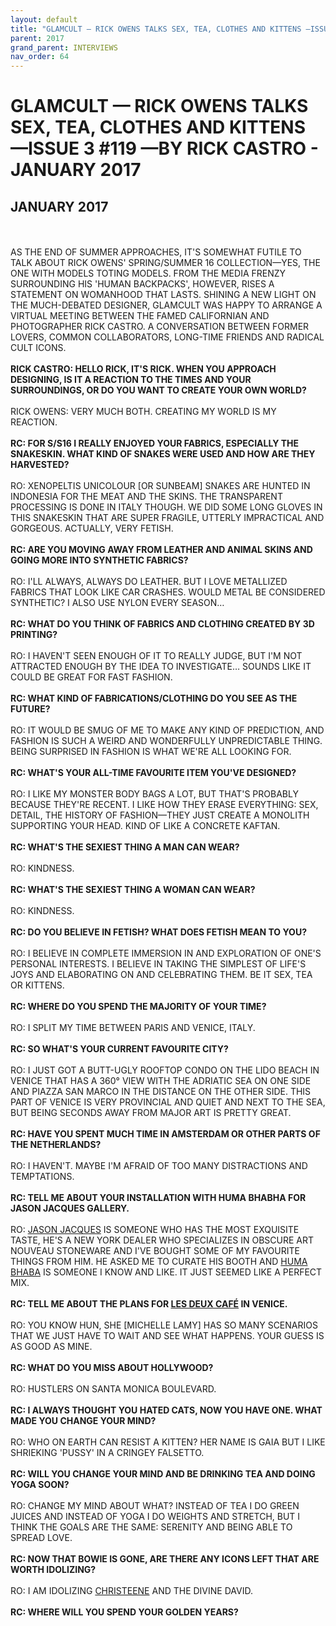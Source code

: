 ```yaml
---
layout: default
title: "GLAMCULT — RICK OWENS TALKS SEX, TEA, CLOTHES AND KITTENS —ISSUE 3 #119 —BY RICK CASTRO - JANUARY 2017"
parent: 2017
grand_parent: INTERVIEWS
nav_order: 64
---
```


# GLAMCULT — RICK OWENS TALKS SEX, TEA, CLOTHES AND KITTENS —ISSUE 3 #119 —BY RICK CASTRO - JANUARY 2017
## JANUARY 2017

<br><br>
AS THE END OF SUMMER APPROACHES, IT'S SOMEWHAT FUTILE TO TALK ABOUT RICK OWENS' SPRING/SUMMER 16 COLLECTION—YES, THE ONE WITH MODELS TOTING MODELS. FROM THE MEDIA FRENZY SURROUNDING HIS 'HUMAN BACKPACKS', HOWEVER, RISES A STATEMENT ON WOMANHOOD THAT LASTS. SHINING A NEW LIGHT ON THE MUCH-DEBATED DESIGNER, GLAMCULT WAS HAPPY TO ARRANGE A VIRTUAL MEETING BETWEEN THE FAMED CALIFORNIAN AND PHOTOGRAPHER RICK CASTRO. A CONVERSATION BETWEEN FORMER LOVERS, COMMON COLLABORATORS, LONG-TIME FRIENDS AND RADICAL CULT ICONS.
<br><br>
<b>RICK CASTRO: HELLO RICK, IT'S RICK. WHEN YOU APPROACH DESIGNING, IS IT A REACTION TO THE TIMES AND YOUR SURROUNDINGS, OR DO YOU WANT TO CREATE YOUR OWN WORLD?</b>
<br><br>
RICK OWENS: VERY MUCH BOTH. CREATING MY WORLD IS MY REACTION.
<br><br>
<b>RC: FOR S/S16 I REALLY ENJOYED YOUR FABRICS, ESPECIALLY THE SNAKESKIN. WHAT KIND OF SNAKES WERE USED AND HOW ARE THEY HARVESTED?</b>
<br><br>
RO: XENOPELTIS UNICOLOUR [OR SUNBEAM] SNAKES ARE HUNTED IN INDONESIA FOR THE MEAT AND THE SKINS. THE TRANSPARENT PROCESSING IS DONE IN ITALY THOUGH. WE DID SOME LONG GLOVES IN THIS SNAKESKIN THAT ARE SUPER FRAGILE, UTTERLY IMPRACTICAL AND GORGEOUS. ACTUALLY, VERY FETISH.
<br><br>
<b>RC: ARE YOU MOVING AWAY FROM LEATHER AND ANIMAL SKINS AND GOING MORE INTO SYNTHETIC FABRICS?</b>
<br><br>
RO: I'LL ALWAYS, ALWAYS DO LEATHER. BUT I LOVE METALLIZED FABRICS THAT LOOK LIKE CAR CRASHES. WOULD METAL BE CONSIDERED SYNTHETIC? I ALSO USE NYLON EVERY SEASON…
<br><br>
<b>RC: WHAT DO YOU THINK OF FABRICS AND CLOTHING CREATED BY 3D PRINTING?</b>
<br><br>
RO: I HAVEN'T SEEN ENOUGH OF IT TO REALLY JUDGE, BUT I'M NOT ATTRACTED ENOUGH BY THE IDEA TO INVESTIGATE… SOUNDS LIKE IT COULD BE GREAT FOR FAST FASHION.
<br><br>
<b>RC: WHAT KIND OF FABRICATIONS/CLOTHING DO YOU SEE AS THE FUTURE?</b>
<br><br>
RO: IT WOULD BE SMUG OF ME TO MAKE ANY KIND OF PREDICTION, AND FASHION IS SUCH A WEIRD AND WONDERFULLY UNPREDICTABLE THING. BEING SURPRISED IN FASHION IS WHAT WE'RE ALL LOOKING FOR.
<br><br>
<b>RC: WHAT'S YOUR ALL-TIME FAVOURITE ITEM YOU'VE DESIGNED?</b>
<br><br>
RO: I LIKE MY MONSTER BODY BAGS A LOT, BUT THAT'S PROBABLY BECAUSE THEY'RE RECENT. I LIKE HOW THEY ERASE EVERYTHING: SEX, DETAIL, THE HISTORY OF FASHION—THEY JUST CREATE A MONOLITH SUPPORTING YOUR HEAD. KIND OF LIKE A CONCRETE KAFTAN.
<br><br>
<b>RC: WHAT'S THE SEXIEST THING A MAN CAN WEAR?</b>
<br><br>
RO: KINDNESS.
<br><br>
<b>RC: WHAT'S THE SEXIEST THING A WOMAN CAN WEAR?</b>
<br><br>
RO: KINDNESS.
<br><br>
<b>RC: DO YOU BELIEVE IN FETISH? WHAT DOES FETISH MEAN TO YOU?</b>
<br><br>
RO: I BELIEVE IN COMPLETE IMMERSION IN AND EXPLORATION OF ONE'S PERSONAL INTERESTS. I BELIEVE IN TAKING THE SIMPLEST OF LIFE'S JOYS AND ELABORATING ON AND CELEBRATING THEM. BE IT SEX, TEA OR KITTENS.
<br><br>
<b>RC: WHERE DO YOU SPEND THE MAJORITY OF YOUR TIME?</b>
<br><br>
RO: I SPLIT MY TIME BETWEEN PARIS AND VENICE, ITALY.
<br><br>
<b>RC: SO WHAT'S YOUR CURRENT FAVOURITE CITY?</b>
<br><br>
RO: I JUST GOT A BUTT-UGLY ROOFTOP CONDO ON THE LIDO BEACH IN VENICE THAT HAS A 360° VIEW WITH THE ADRIATIC SEA ON ONE SIDE AND PIAZZA SAN MARCO IN THE DISTANCE ON THE OTHER SIDE. THIS PART OF VENICE IS VERY PROVINCIAL AND QUIET AND NEXT TO THE SEA, BUT BEING SECONDS AWAY FROM MAJOR ART IS PRETTY GREAT.
<br><br>
<b>RC: HAVE YOU SPENT MUCH TIME IN AMSTERDAM OR OTHER PARTS OF THE NETHERLANDS?</b>
<br><br>
RO: I HAVEN'T. MAYBE I'M AFRAID OF TOO MANY DISTRACTIONS AND TEMPTATIONS.
<br><br>
<b>RC: TELL ME ABOUT YOUR INSTALLATION WITH HUMA BHABHA FOR JASON JACQUES GALLERY.</b>
<br><br>
RO: <u>JASON JACQUES</u> IS SOMEONE WHO HAS THE MOST EXQUISITE TASTE, HE'S A NEW YORK DEALER WHO SPECIALIZES IN OBSCURE ART NOUVEAU STONEWARE AND I'VE BOUGHT SOME OF MY FAVOURITE THINGS FROM HIM. HE ASKED ME TO CURATE HIS BOOTH AND <u>HUMA BHABA</u> IS SOMEONE I KNOW AND LIKE. IT JUST SEEMED LIKE A PERFECT MIX.
<br><br>
<b>RC: TELL ME ABOUT THE PLANS FOR <u>LES DEUX CAFÉ</u> IN VENICE.</b>
<br><br>
RO: YOU KNOW HUN, SHE [MICHELLE LAMY] HAS SO MANY SCENARIOS THAT WE JUST HAVE TO WAIT AND SEE WHAT HAPPENS. YOUR GUESS IS AS GOOD AS MINE.
<br><br>
<b>RC: WHAT DO YOU MISS ABOUT HOLLYWOOD?</b>
<br><br>
RO: HUSTLERS ON SANTA MONICA BOULEVARD.
<br><br>
<b>RC: I ALWAYS THOUGHT YOU HATED CATS, NOW YOU HAVE ONE. WHAT MADE YOU CHANGE YOUR MIND?</b>
<br><br>
RO: WHO ON EARTH CAN RESIST A KITTEN? HER NAME IS GAIA BUT I LIKE SHRIEKING 'PUSSY' IN A CRINGEY FALSETTO.
<br><br>
<b>RC: WILL YOU CHANGE YOUR MIND AND BE DRINKING TEA AND DOING YOGA SOON?</b>
<br><br>
RO: CHANGE MY MIND ABOUT WHAT? INSTEAD OF TEA I DO GREEN JUICES AND INSTEAD OF YOGA I DO WEIGHTS AND STRETCH, BUT I THINK THE GOALS ARE THE SAME: SERENITY AND BEING ABLE TO SPREAD LOVE.
<br><br>
<b>RC: NOW THAT BOWIE IS GONE, ARE THERE ANY ICONS LEFT THAT ARE WORTH IDOLIZING?</b>
<br><br>
RO: I AM IDOLIZING <u>CHRISTEENE</u> AND THE DIVINE DAVID.
<br><br>
<b>RC: WHERE WILL YOU SPEND YOUR GOLDEN YEARS?</b>
<br><br>


